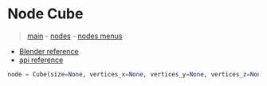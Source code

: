 # Node Cube

> [main](../structure.md) - [nodes](nodes.md) - [nodes menus](nodes_menus.md)

- [Blender reference](https://docs.blender.org/manual/en/latest/modeling/geometry_nodes/mesh_primitives/cube.html)
 - [api reference]({node.blender_python_ref})

```python
node = Cube(size=None, vertices_x=None, vertices_y=None, vertices_z=None)```
